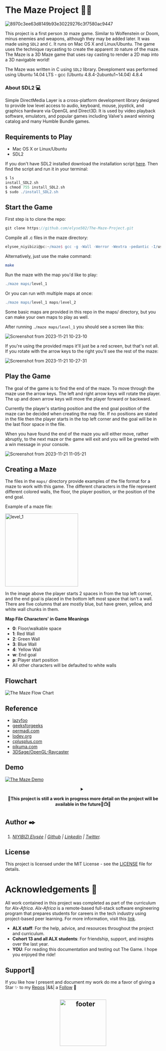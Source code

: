 # The Maze Project 👨‍🎓 

![8970c3ee63d8149b93e30229276c3f7580ac9447](https://github.com/elyse502/The-Maze-Project/assets/125453474/4efdeb36-7965-4844-9e7d-ae8028561ed8)

This project is a first person `3D` maze game. Similar to Wolfenstein or Doom, minus enemies and weapons, although they may be added later. It was made using `SDL2` and `C`. It runs on Mac OS X and Linux/Ubuntu. The game uses the technique raycasting to create the apparent `3D` nature of the maze. The Maze is a 3D Maze game that uses ray casting to render a 2D map into a 3D navigable world! 

The Maze was written  in C using `SDL2` library. Deveploment was performed using Ubuntu 14.04 LTS - gcc (Ubuntu 4.8.4-2ubuntu1~14.04) 4.8.4

### About SDL2 💻
Simple DirectMedia Layer is a cross-platform development library designed to provide low level access to audio, keyboard, mouse, joystick, and graphics hardware via OpenGL and Direct3D. It is used by video playback software, emulators, and popular games including Valve's award winning catalog and many Humble Bundle games.

## Requirements to Play
- Mac OS X or Linux/Ubuntu
- SDL2

If you don't have SDL2 installed download the installation script <a href="https://s3.amazonaws.com/intranet-projects-files/holbertonschool-low_level_programming/graphics_programming/install_SDL2.sh">here</a>. Then find the script and run it in your terminal:
```groovy
$ ls
install_SDL2.sh
$ chmod 755 install_SDL2.sh
$ sudo ./install_SDL2.sh
```

## Start the Game
First step is to clone the repo:
```groovy
git clone https://github.com/elyse502/The-Maze-Project.git
```

Compile all .c files in the maze directory:
```groovy
elysee_niyibizi@pc:~/maze$ gcc -g -Wall -Werror -Wextra -pedantic -I/usr/local/include/SDL2 ./src/*.c -o maze -L/usr/lib/x86_64-linux-gnu -lSDL2 -lm
```
Alternatively, just use the make command:
```sh
make
```

Run the maze with the map you'd like to play:
```groovy
./maze maps/level_1
```
Or you can run with multiple maps at once:
```groovy
./maze maps/level_1 maps/level_2
```

Some basic maps are provided in this repo in the maps/ directory, but you can make your own maps to play as well.

After running `./maze maps/level_1` you should see a screen like this:

![Screenshot from 2023-11-21 10-23-10](https://github.com/elyse502/The-Maze/assets/125453474/53546f9f-7dc8-42af-a2d9-18c9fd737c76)

If you're using the provided maps it'll just be a red screen, but that's not all. If you rotate with the arrow keys to the right you'll see the rest of the maze:

![Screenshot from 2023-11-21 10-27-31](https://github.com/elyse502/The-Maze/assets/125453474/f06c5ca5-5463-4e6c-8bb7-ab34f0a00fa5)

## Play the Game
The goal of the game is to find the end of the maze. To move through the maze use the arrow keys. The left and right arrow keys will rotate the player. The up and down arrow keys will move the player forward or backward.

Currently the player's starting position and the end goal position of the maze can be decided when creating the map file. If no positions are stated in the file then the player starts in the top left corner and the goal will be in the last floor space in the file.

When you have found the end of the maze you will either move, rather abruptly, to the next maze or the game will exit and you will be greeted with a win message in your console.

![Screenshot from 2023-11-21 11-05-21](https://github.com/elyse502/The-Maze-Project/assets/125453474/89b1d413-0d82-4a12-906f-000516f674e0)

## Creating a Maze
The files in the `maps/` directory provide examples of the file format for a maze to work with this game. The different characters in the file represent different colored walls, the floor, the player position, or the position of the end goal.

Example of a maze file:

<img width="236" alt="level_1" src="https://github.com/elyse502/The-Maze/assets/125453474/ab557086-bf51-4fd2-8da6-4f2dc7ac0cbe">

In the image above the player starts 2 spaces in from the top left corner, and the end goal is placed in the bottom left most space that isn't a wall. There are five columns that are mostly blue, but have green, yellow, and white wall chunks in them.

**Map File Characters' in Game Meanings**
- **0**: Floor/walkable space
- **1**: Red Wall
- **2**: Green Wall
- **3**: Blue Wall
- **4**: Yellow Wall
- **w**: End goal
- **p**: Player start position
- All other characters will be defaulted to white walls

## Flowchart
![The Maze Flow Chart](https://i.imgur.com/t0MxNni.png)

## Reference
- [lazyfoo](http://lazyfoo.net/tutorials/SDL/index.php#Event%20Driven%20Programming)
- [geeksforgeeks](https://www.geeksforgeeks.org/structure-vs-class-in-cpp/)
- [permadi.com](https://permadi.com/1996/05/ray-casting-tutorial-1/)
- [lodev.org](https://lodev.org/cgtutor/raycasting.html)
- [cplusplus.com](https://cplusplus.com/forum/beginner/214311/)
- [pikuma.com](https://pikuma.com/courses/raycasting-engine-tutorial-algorithm-javascript)
- [3DSage/OpenGL-Raycaster](https://www.youtube.com/watch?v=gYRrGTC7GtA)

## Demo
[![The Maze Demo](https://github.com/elyse502/The-Maze/assets/125453474/f06c5ca5-5463-4e6c-8bb7-ab34f0a00fa5)](https://youtu.be/MLKPI4e5RTE)

<details><summary align="center"> </samp></summary><p align ="center"> Click on The PICTURE☝️</p></details>

<p align="center">
<b align="center">📍This project is still a work in progress more detail on the project will be available in the future🍿📺🍿</b>

## Author :black_nib:
1. _[NIYIBIZI Elysée](https://linktr.ee/niyibizi_elysee) | [Github](https://github.com/elyse502) | [Linkedin](https://www.linkedin.com/in/niyibizi-elys%C3%A9e/) | [Twitter](https://twitter.com/Niyibizi_Elyse)._

## License

This project is licensed under the MIT License - see the [LICENSE](LICENSE) file for details.

# Acknowledgements 🙏
All work contained in this project was completed as part of the curriculum for _Alx-Africa_. _Alx-Africa_ is a remote-based full-stack software engineering program that prepares students for careers in the tech industry using project-based peer learning. For more information, visit this [link](https://www.alxafrica.com/).
* **ALX staff**: For the help, advice, and resources throughout the project and curriculum.
* **Cohort 13 and all ALX students**: For friendship, support, and insights over the last year.
* **YOU**: For reading this documentation and testing out The Game. I hope you enjoyed the ride!

## Support🎉
If you like how I present and document my work do me a favor of giving a Star ✨ to my [Repos](https://github.com/elyse502?tab=repositories) |&&| a [Follow](https://github.com/elyse502) 👥

<p align="center">
<h2 align="center"><img align="center" src="https://github.com/elyse502/AirBnB_clone/assets/125453474/ab3c1e01-2b98-47ae-96b7-37c07c85a2f1" alt="footer" width="150"  height="150"/></h2>






